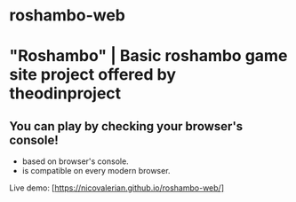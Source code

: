 # roshambo-web
# "Roshambo" |  Basic roshambo game site project offered by theodinproject
## You can play by checking your browser's console!

- based on browser's console.
- is compatible on every modern browser.

Live demo: [https://nicovalerian.github.io/roshambo-web/]

